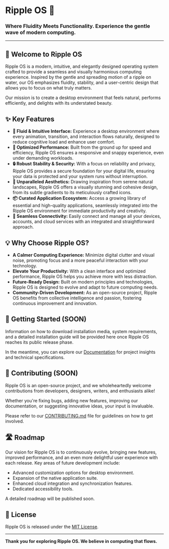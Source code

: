 # Ripple OS 🌊

### Where Fluidity Meets Functionality. Experience the gentle wave of modern computing.

---

## 🌟 Welcome to Ripple OS

Ripple OS is a modern, intuitive, and elegantly designed operating system crafted to provide a seamless and visually harmonious computing experience. Inspired by the gentle and spreading motion of a ripple on water, our OS emphasizes fluidity, stability, and a user-centric design that allows you to focus on what truly matters.

Our mission is to create a desktop environment that feels natural, performs efficiently, and delights with its understated beauty.

## ✨ Key Features

*   **🌊 Fluid & Intuitive Interface:** Experience a desktop environment where every animation, transition, and interaction flows naturally, designed to reduce cognitive load and enhance user comfort.
*   **🚀 Optimized Performance:** Built from the ground up for speed and efficiency, Ripple OS ensures a responsive and snappy experience, even under demanding workloads.
*   **🔒 Robust Stability & Security:** With a focus on reliability and privacy, Ripple OS provides a secure foundation for your digital life, ensuring your data is protected and your system runs without interruption.
*   **🎨 Unparalleled Aesthetics:** Drawing inspiration from serene natural landscapes, Ripple OS offers a visually stunning and cohesive design, from its subtle gradients to its meticulously crafted icons.
*   **📦 Curated Application Ecosystem:** Access a growing library of essential and high-quality applications, seamlessly integrated into the Ripple OS environment for immediate productivity and creativity.
*   **🔗 Seamless Connectivity:** Easily connect and manage all your devices, accounts, and cloud services with an integrated and straightforward approach.

## 💡 Why Choose Ripple OS?

*   **A Calmer Computing Experience:** Minimize digital clutter and visual noise, promoting focus and a more peaceful interaction with your technology.
*   **Elevate Your Productivity:** With a clean interface and optimized performance, Ripple OS helps you achieve more with less distraction.
*   **Future-Ready Design:** Built on modern principles and technologies, Ripple OS is designed to evolve and adapt to future computing needs.
*   **Community-Driven Development:** As an open-source project, Ripple OS benefits from collective intelligence and passion, fostering continuous improvement and innovation.

## 🚀 Getting Started (SOON)

Information on how to download installation media, system requirements, and a detailed installation guide will be provided here once Ripple OS reaches its public release phase.

In the meantime, you can explore our [Documentation](link-to-docs) for project insights and technical specifications.

## 👋 Contributing (SOON)

Ripple OS is an open-source project, and we wholeheartedly welcome contributions from developers, designers, writers, and enthusiasts alike!

Whether you're fixing bugs, adding new features, improving our documentation, or suggesting innovative ideas, your input is invaluable.

Please refer to our [CONTRIBUTING.md](CONTRIBUTING.md) file for guidelines on how to get involved.

## 🛣️ Roadmap

Our vision for Ripple OS is to continuously evolve, bringing new features, improved performance, and an even more delightful user experience with each release. Key areas of future development include:

*   Advanced customization options for desktop environment.
*   Expansion of the native application suite.
*   Enhanced cloud integration and synchronization features.
*   Dedicated accessibility tools.

A detailed roadmap will be published soon.

## 📜 License

Ripple OS is released under the [MIT License](../LICENSE).

---

**Thank you for exploring Ripple OS. We believe in computing that flows.**
